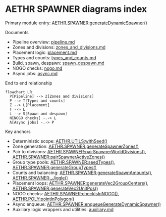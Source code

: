 # AETHR SPAWNER diagrams index

Primary module entry: [AETHR.SPAWNER:generateDynamicSpawner()](dev/SPAWNER.lua:563)

Documents
- Pipeline overview: [pipeline.md](docs/spawner/pipeline.md)
- Zones and divisions: [zones_and_divisions.md](docs/spawner/zones_and_divisions.md)
- Placement logic: [placement.md](docs/spawner/placement.md)
- Types and counts: [types_and_counts.md](docs/spawner/types_and_counts.md)
- Build, spawn, despawn: [spawn_despawn.md](docs/spawner/spawn_despawn.md)
- NOGO checks: [nogo.md](docs/spawner/nogo.md)
- Async jobs: [async.md](docs/spawner/async.md)

End to end relationship

```mermaid
flowchart LR
  P[Pipeline] --> Z[Zones and divisions]
  P --> T[Types and counts]
  Z --> L[Placement]
  T --> L
  L --> S[Spawn and despawn]
  N[NOGO checks] -.-> L
  A[Async jobs] -.-> P
```

Key anchors
- Deterministic scope: [AETHR.UTILS:withSeed()](dev/UTILS.lua:242)
- Zone generation: [AETHR.SPAWNER:generateSpawnerZones()](dev/SPAWNER.lua:2012)
- Pair to divisions: [AETHR.SPAWNER:pairSpawnerWorldDivisions()](dev/SPAWNER.lua:723), [AETHR.SPAWNER:pairSpawnerActiveZones()](dev/SPAWNER.lua:760)
- Group type pools: [AETHR.SPAWNER:seedTypes()](dev/SPAWNER.lua:1804), [AETHR.SPAWNER:generateGroupTypes()](dev/SPAWNER.lua:1600)
- Counts and balancing: [AETHR.SPAWNER:generateSpawnAmounts()](dev/SPAWNER.lua:1918), [AETHR.SPAWNER:_Jiggle()](dev/SPAWNER.lua:1978)
- Placement loops: [AETHR.SPAWNER:generateVec2GroupCenters()](dev/SPAWNER.lua:1067), [AETHR.SPAWNER:generateVec2UnitPos()](dev/SPAWNER.lua:1301)
- NOGO checks: [AETHR.SPAWNER:checkIsInNOGO()](dev/SPAWNER.lua:2085), [AETHR.POLY:pointInPolygon()](dev/POLY.lua:66)
- Async enqueue: [AETHR.SPAWNER:enqueueGenerateDynamicSpawner()](dev/SPAWNER.lua:520)
- Auxiliary logic wrappers and utilities: [auxiliary.md](docs/spawner/auxiliary.md)
